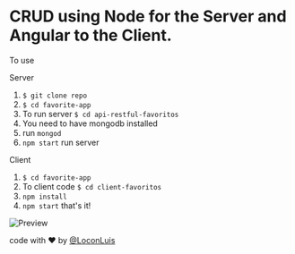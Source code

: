 # CRUD using Node for the Server and Angular to the Client.

To use

Server
 1. `$ git clone repo`
 2. `$ cd favorite-app`
 3. To run server `$ cd api-restful-favoritos`
 4. You need to have mongodb installed
 5. run `mongod`
 6. `npm start` run server 

	
Client
 1. `$ cd favorite-app`
 2. To client code `$ cd client-favoritos`
 3. `npm install`
 4. `npm start` that's it!

![Preview](https://i.imgur.com/wTe5ffb.png)

code with ♥ by [@LoconLuis](https://twitter.com/LoconLuis) 